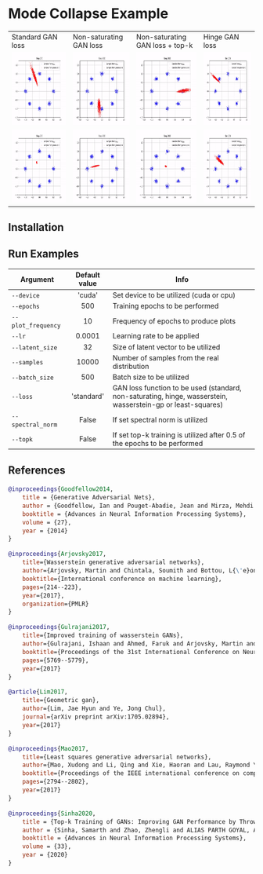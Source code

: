 # Mode Collapse Example

<table>
  <tr>
    <td> Standard GAN loss </td>
    <td> Non-saturating GAN loss </td>
    <td> Non-saturating GAN loss + top-k </td>
    <td> Hinge GAN loss </td>
  </tr> 
  <tr>
    <td> <img src="/plots/standard.gif"  alt="1" width = 200px height = 150px ></td>
    <td><img src="/plots/non-saturating.gif" alt="2" width = 200px height = 150px></td>
    <td> <img src="/plots/non-saturating_top_k.gif"  alt="3" width = 200px height = 150px ></td>
    <td><img src="/plots/hinge.gif" alt="4" width = 200px height = 150px></td>
  </tr> 
  <tr>
    <td> <img src="/plots/wasserstein.gif"  alt="5" width = 200px height = 150px ></td>
    <td><img src="/plots/wasserstein-gp.gif" alt="6" width = 200px height = 150px></td>
    <td> <img src="/plots/wasserstein-gp_top_k.gif"  alt="7" width = 200px height = 150px ></td>
    <td><img src="/plots/least-squares.gif" alt="8" width = 200px height = 150px></td>
  </td>
  </tr>
</table>

## Installation

## Run Examples

|Argument | Default value | Info |
| --- | :---: | --- |
|`--device` | 'cuda' | Set device to be utilized (cuda or cpu) |
|`--epochs` | 500 | Training epochs to be performed |
|`--plot_frequency` | 10 | Frequency of epochs to produce plots |
|`--lr` | 0.0001 | Learning rate to be applied |
|`--latent_size` | 32 | Size of latent vector to be utilized |
|`--samples` | 10000 | Number of samples from the real distribution |
|`--batch_size` | 500 | Batch size to be utilized |
|`--loss` | 'standard' | GAN loss function to be used (standard, non-saturating, hinge, wasserstein, wasserstein-gp or least-squares) |
|`--spectral_norm` | False | If set spectral norm is utilized |
|`--topk` | False | If set top-k training is utilized after 0.5 of the epochs to be performed |

## References

````bibtex
@inproceedings{Goodfellow2014,
    title = {Generative Adversarial Nets},
    author = {Goodfellow, Ian and Pouget-Abadie, Jean and Mirza, Mehdi and Xu, Bing and Warde-Farley, David and Ozair, Sherjil and Courville, Aaron and Bengio, Yoshua},
    booktitle = {Advances in Neural Information Processing Systems},
    volume = {27},
    year = {2014}
}
````

````bibtex
@inproceedings{Arjovsky2017,
    title={Wasserstein generative adversarial networks},
    author={Arjovsky, Martin and Chintala, Soumith and Bottou, L{\'e}on},
    booktitle={International conference on machine learning},
    pages={214--223},
    year={2017},
    organization={PMLR}
}
````

````bibtex
@inproceedings{Gulrajani2017,
    title={Improved training of wasserstein GANs},
    author={Gulrajani, Ishaan and Ahmed, Faruk and Arjovsky, Martin and Dumoulin, Vincent and Courville, Aaron},
    booktitle={Proceedings of the 31st International Conference on Neural Information Processing Systems},
    pages={5769--5779},
    year={2017}
}
````

````bibtex
@article{Lim2017,
    title={Geometric gan},
    author={Lim, Jae Hyun and Ye, Jong Chul},
    journal={arXiv preprint arXiv:1705.02894},
    year={2017}
}
````

````bibtex
@inproceedings{Mao2017,
    title={Least squares generative adversarial networks},
    author={Mao, Xudong and Li, Qing and Xie, Haoran and Lau, Raymond YK and Wang, Zhen and Paul Smolley, Stephen},
    booktitle={Proceedings of the IEEE international conference on computer vision},
    pages={2794--2802},
    year={2017}
}
````

````bibtex
@inproceedings{Sinha2020,
    title = {Top-k Training of GANs: Improving GAN Performance by Throwing Away Bad Samples},
    author = {Sinha, Samarth and Zhao, Zhengli and ALIAS PARTH GOYAL, Anirudh Goyal and Raffel, Colin A and Odena, Augustus},
    booktitle = {Advances in Neural Information Processing Systems},
    volume = {33},
    year = {2020}
}
````
